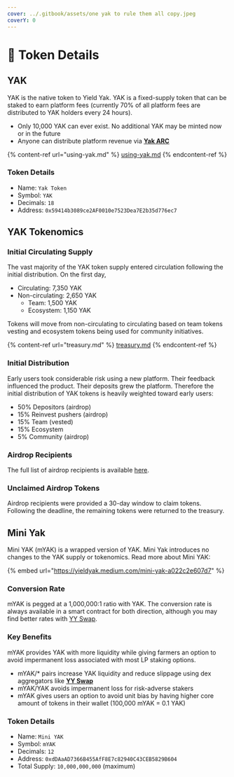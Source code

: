 ```yaml
---
cover: ../.gitbook/assets/one yak to rule them all copy.jpeg
coverY: 0
---
```


# 🐃 Token Details

## YAK

YAK is the native token to Yield Yak. YAK is a fixed-supply token that can be staked to earn platform fees (currently 70% of all platform fees are distributed to YAK holders every 24 hours).&#x20;

* Only 10,000 YAK can ever exist. No additional YAK may be minted now or in the future
* Anyone can distribute platform revenue via [**Yak ARC**](https://yieldyak.com/arc)

{% content-ref url="using-yak.md" %}
[using-yak.md](using-yak.md)
{% endcontent-ref %}

### Token Details

* Name: `Yak Token`
* Symbol: `YAK`&#x20;
* Decimals: `18`&#x20;
* Address: `0x59414b3089ce2AF0010e7523Dea7E2b35d776ec7`&#x20;



## YAK Tokenomics

### Initial Circulating Supply

The vast majority of the YAK token supply entered circulation following the initial distribution. On the first day,

* Circulating: 7,350 YAK
* Non-circulating: 2,650 YAK
  * Team: 1,500 YAK
  * Ecosystem: 1,150 YAK

Tokens will move from non-circulating to circulating based on team tokens vesting and ecosystem tokens being used for community initiatives.

{% content-ref url="treasury.md" %}
[treasury.md](treasury.md)
{% endcontent-ref %}

### Initial Distribution

Early users took considerable risk using a new platform. Their feedback influenced the product. Their deposits grew the platform. Therefore the initial distribution of YAK tokens is heavily weighted toward early users:

* 50% Depositors (airdrop)
* 15% Reinvest pushers (airdrop)
* 15% Team (vested)
* 15% Ecosystem
* 5% Community (airdrop)

### Airdrop Recipients

The full list of airdrop recipients is available [here](https://github.com/yieldyak/airdrop).

### Unclaimed Airdrop Tokens

Airdrop recipients were provided a 30-day window to claim tokens. Following the deadline, the remaining tokens were returned to the treasury.

## Mini Yak

Mini YAK (mYAK) is a wrapped version of YAK. Mini Yak introduces no changes to the YAK supply or tokenomics. Read more about Mini YAK:

{% embed url="https://yieldyak.medium.com/mini-yak-a022c2e607d7" %}

### Conversion Rate

mYAK is pegged at a 1,000,000:1 ratio with YAK. The conversion rate is always available in a smart contract for both direction, although you may find better rates with [YY Swap](https://yieldyak.com/swap).

### Key Benefits

mYAK provides YAK with more liquidity while giving farmers an option to avoid impermanent loss associated with most LP staking options.

* mYAK/\* pairs increase YAK liquidity and reduce slippage using dex aggregators like [**YY Swap**](htps://yieldyak.com/swap)
* mYAK/YAK avoids impermanent loss for risk-adverse stakers
* mYAK gives users an option to avoid unit bias by having higher core amount of tokens in their wallet (100,000 mYAK = 0.1 YAK)

### Token Details

* Name: `Mini YAK`
* Symbol: `mYAK`
* Decimals: `12`
* Address: `0xdDAaAD7366B455AfF8E7c82940C43CEB5829B604`
* Total Supply: `10,000,000,000` (maximum)

